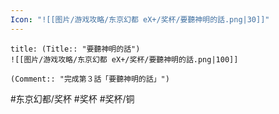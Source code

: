 ```yaml
---
Icon: "![[图片/游戏攻略/东京幻都 eX+/奖杯/要聽神明的話.png|30]]"
---
```

```ad-common-bronze-trophy
title: (Title:: "要聽神明的話")
![[图片/游戏攻略/东京幻都 eX+/奖杯/要聽神明的話.png|100]]

(Comment:: "完成第３話「要聽神明的話」")
```

#东京幻都/奖杯 #奖杯 #奖杯/铜
